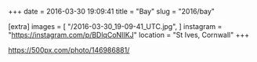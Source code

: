 +++
date = 2016-03-30 19:09:41
title = "Bay"
slug = "2016/bay"

[extra]
images = [
    "/2016-03-30_19-09-41_UTC.jpg",
]
instagram = "https://instagram.com/p/BDlqCoNIIKJ"
location = "St Ives, Cornwall"
+++

https://500px.com/photo/146986881/
